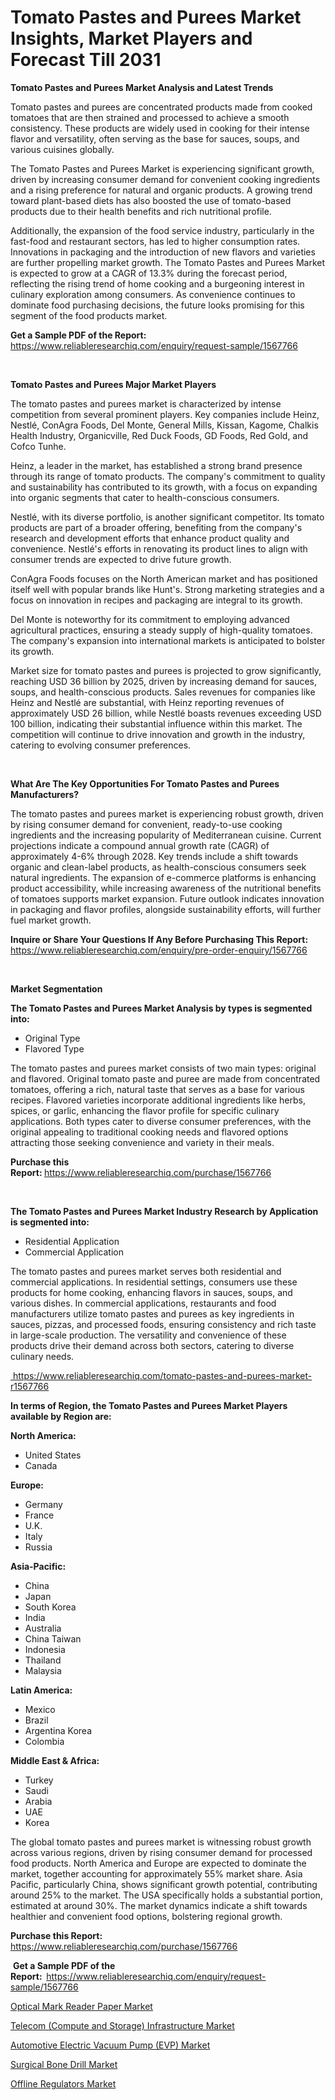 <p><h1>Tomato Pastes and Purees Market Insights, Market Players and Forecast Till 2031</h1></p><p><strong>Tomato Pastes and Purees Market Analysis and Latest Trends</strong></p>
<p><p>Tomato pastes and purees are concentrated products made from cooked tomatoes that are then strained and processed to achieve a smooth consistency. These products are widely used in cooking for their intense flavor and versatility, often serving as the base for sauces, soups, and various cuisines globally. </p><p>The Tomato Pastes and Purees Market is experiencing significant growth, driven by increasing consumer demand for convenient cooking ingredients and a rising preference for natural and organic products. A growing trend toward plant-based diets has also boosted the use of tomato-based products due to their health benefits and rich nutritional profile. </p><p>Additionally, the expansion of the food service industry, particularly in the fast-food and restaurant sectors, has led to higher consumption rates. Innovations in packaging and the introduction of new flavors and varieties are further propelling market growth. The Tomato Pastes and Purees Market is expected to grow at a CAGR of 13.3% during the forecast period, reflecting the rising trend of home cooking and a burgeoning interest in culinary exploration among consumers. As convenience continues to dominate food purchasing decisions, the future looks promising for this segment of the food products market.</p></p>
<p><strong>Get a Sample PDF of the Report:&nbsp;</strong> <a href="https://www.reliableresearchiq.com/enquiry/request-sample/1567766">https://www.reliableresearchiq.com/enquiry/request-sample/1567766</a></p>
<p>&nbsp;</p>
<p><strong>Tomato Pastes and Purees Major Market Players</strong></p>
<p><p>The tomato pastes and purees market is characterized by intense competition from several prominent players. Key companies include Heinz, Nestlé, ConAgra Foods, Del Monte, General Mills, Kissan, Kagome, Chalkis Health Industry, Organicville, Red Duck Foods, GD Foods, Red Gold, and Cofco Tunhe. </p><p>Heinz, a leader in the market, has established a strong brand presence through its range of tomato products. The company's commitment to quality and sustainability has contributed to its growth, with a focus on expanding into organic segments that cater to health-conscious consumers. </p><p>Nestlé, with its diverse portfolio, is another significant competitor. Its tomato products are part of a broader offering, benefiting from the company's research and development efforts that enhance product quality and convenience. Nestlé's efforts in renovating its product lines to align with consumer trends are expected to drive future growth.</p><p>ConAgra Foods focuses on the North American market and has positioned itself well with popular brands like Hunt's. Strong marketing strategies and a focus on innovation in recipes and packaging are integral to its growth.</p><p>Del Monte is noteworthy for its commitment to employing advanced agricultural practices, ensuring a steady supply of high-quality tomatoes. The company's expansion into international markets is anticipated to bolster its growth.</p><p>Market size for tomato pastes and purees is projected to grow significantly, reaching USD 36 billion by 2025, driven by increasing demand for sauces, soups, and health-conscious products. Sales revenues for companies like Heinz and Nestlé are substantial, with Heinz reporting revenues of approximately USD 26 billion, while Nestlé boasts revenues exceeding USD 100 billion, indicating their substantial influence within this market. The competition will continue to drive innovation and growth in the industry, catering to evolving consumer preferences.</p></p>
<p>&nbsp;</p>
<p><strong>What Are The Key Opportunities For Tomato Pastes and Purees Manufacturers?</strong></p>
<p><p>The tomato pastes and purees market is experiencing robust growth, driven by rising consumer demand for convenient, ready-to-use cooking ingredients and the increasing popularity of Mediterranean cuisine. Current projections indicate a compound annual growth rate (CAGR) of approximately 4-6% through 2028. Key trends include a shift towards organic and clean-label products, as health-conscious consumers seek natural ingredients. The expansion of e-commerce platforms is enhancing product accessibility, while increasing awareness of the nutritional benefits of tomatoes supports market expansion. Future outlook indicates innovation in packaging and flavor profiles, alongside sustainability efforts, will further fuel market growth.</p></p>
<p><strong>Inquire or Share Your Questions If Any Before Purchasing This Report:</strong> <a href="https://www.reliableresearchiq.com/enquiry/pre-order-enquiry/1567766">https://www.reliableresearchiq.com/enquiry/pre-order-enquiry/1567766</a></p>
<p>&nbsp;</p>
<p><strong>Market Segmentation</strong></p>
<p><strong>The Tomato Pastes and Purees Market Analysis by types is segmented into:</strong></p>
<p><ul><li>Original Type</li><li>Flavored Type</li></ul></p>
<p><p>The tomato pastes and purees market consists of two main types: original and flavored. Original tomato paste and puree are made from concentrated tomatoes, offering a rich, natural taste that serves as a base for various recipes. Flavored varieties incorporate additional ingredients like herbs, spices, or garlic, enhancing the flavor profile for specific culinary applications. Both types cater to diverse consumer preferences, with the original appealing to traditional cooking needs and flavored options attracting those seeking convenience and variety in their meals.</p></p>
<p><strong>Purchase this Report:&nbsp;</strong><a href="https://www.reliableresearchiq.com/purchase/1567766">https://www.reliableresearchiq.com/purchase/1567766</a></p>
<p>&nbsp;</p>
<p><strong>The Tomato Pastes and Purees Market Industry Research by Application is segmented into:</strong></p>
<p><ul><li>Residential Application</li><li>Commercial Application</li></ul></p>
<p><p>The tomato pastes and purees market serves both residential and commercial applications. In residential settings, consumers use these products for home cooking, enhancing flavors in sauces, soups, and various dishes. In commercial applications, restaurants and food manufacturers utilize tomato pastes and purees as key ingredients in sauces, pizzas, and processed foods, ensuring consistency and rich taste in large-scale production. The versatility and convenience of these products drive their demand across both sectors, catering to diverse culinary needs.</p></p>
<p><a href="https://www.reliableresearchiq.com/tomato-pastes-and-purees-market-r1567766">&nbsp;https://www.reliableresearchiq.com/tomato-pastes-and-purees-market-r1567766</a></p>
<p><strong>In terms of Region, the Tomato Pastes and Purees Market Players available by Region are:</strong></p>
<p>
    <p> <strong> North America: </strong>
        <ul>
            <li>United States</li>
            <li>Canada</li>
        </ul>
        </p> 
    <p> <strong> Europe: </strong>
        <ul>
            <li>Germany</li>
            <li>France</li>
            <li>U.K.</li>
            <li>Italy</li>
            <li>Russia</li>
        </ul>
        </p> 
    <p> <strong> Asia-Pacific: </strong>
        <ul>
            <li>China</li>
            <li>Japan</li>
            <li>South Korea</li>
            <li>India</li>
            <li>Australia</li>
            <li>China Taiwan</li>
            <li>Indonesia</li>
            <li>Thailand</li>
            <li>Malaysia</li>
        </ul>
        </p> 
    <p> <strong> Latin America: </strong>
        <ul>
            <li>Mexico</li>
            <li>Brazil</li>
            <li>Argentina Korea</li>
            <li>Colombia</li>
        </ul>
        </p> 
    <p> <strong> Middle East & Africa: </strong>
        <ul>
            <li>Turkey</li>
            <li>Saudi</li>
            <li>Arabia</li>
            <li>UAE</li>
            <li>Korea</li>
        </ul>
    </p>
    </p>
<p><p>The global tomato pastes and purees market is witnessing robust growth across various regions, driven by rising consumer demand for processed food products. North America and Europe are expected to dominate the market, together accounting for approximately 55% market share. Asia Pacific, particularly China, shows significant growth potential, contributing around 25% to the market. The USA specifically holds a substantial portion, estimated at around 30%. The market dynamics indicate a shift towards healthier and convenient food options, bolstering regional growth.</p></p>
<p><strong>Purchase this Report: </strong><a href="https://www.reliableresearchiq.com/purchase/1567766">https://www.reliableresearchiq.com/purchase/1567766</a></p>
<p>&nbsp;<strong>Get a Sample PDF of the Report:&nbsp;&nbsp;</strong><a href="https://www.reliableresearchiq.com/enquiry/request-sample/1567766">https://www.reliableresearchiq.com/enquiry/request-sample/1567766</a></p>
<p><strong></strong></p>
<p><p><a href="https://medium.com/@napierswinnyfg/optical-mark-reader-paper-industry-analysis-report-its-market-size-growing-with-a-cagr-of-8-5-a3538fb78db8">Optical Mark Reader Paper Market</a></p><p><a href="https://issuu.com/reportprime-2/docs/telecom-compute-and-storage-infrast_f7dc853f1acd8c">Telecom (Compute and Storage) Infrastructure Market</a></p><p><a href="https://issuu.com/reportprime-2/docs/automotive-electric-vacuum-pump-evp_a983d4fd75d828">Automotive Electric Vacuum Pump (EVP) Market</a></p><p><a href="https://www.linkedin.com/pulse/market-forecast-global-surgical-bone-drill-trends-impact-analysis-qamoe?trackingId=%2B6njwpQ%2FQbmn02W%2FUTi4fA%3D%3D">Surgical Bone Drill Market</a></p><p><a href="https://medium.com/@napierswinnyfg/strategic-roadmap-global-offline-regulators-market-insights-and-opportunities-2024-2031-e449ec6b3aae?postPublishedType=repub">Offline Regulators Market</a></p></p>